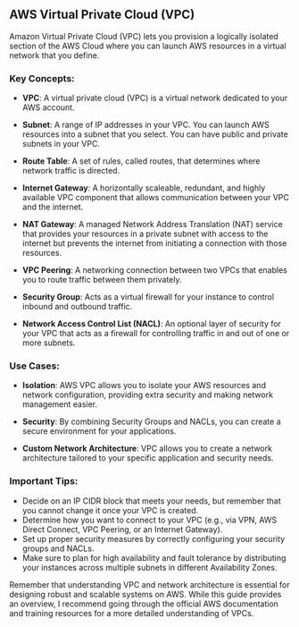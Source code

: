 ## AWS Virtual Private Cloud (VPC)

Amazon Virtual Private Cloud (VPC) lets you provision a logically isolated section of the AWS Cloud where you can launch AWS resources in a virtual network that you define.

### Key Concepts:

- **VPC**: A virtual private cloud (VPC) is a virtual network dedicated to your AWS account.

- **Subnet**: A range of IP addresses in your VPC. You can launch AWS resources into a subnet that you select. You can have public and private subnets in your VPC.

- **Route Table**: A set of rules, called routes, that determines where network traffic is directed. 

- **Internet Gateway**: A horizontally scaleable, redundant, and highly available VPC component that allows communication between your VPC and the internet.

- **NAT Gateway**: A managed Network Address Translation (NAT) service that provides your resources in a private subnet with access to the internet but prevents the internet from initiating a connection with those resources.

- **VPC Peering**: A networking connection between two VPCs that enables you to route traffic between them privately.

- **Security Group**: Acts as a virtual firewall for your instance to control inbound and outbound traffic.

- **Network Access Control List (NACL)**: An optional layer of security for your VPC that acts as a firewall for controlling traffic in and out of one or more subnets.

### Use Cases:

- **Isolation**: AWS VPC allows you to isolate your AWS resources and network configuration, providing extra security and making network management easier.

- **Security**: By combining Security Groups and NACLs, you can create a secure environment for your applications.

- **Custom Network Architecture**: VPC allows you to create a network architecture tailored to your specific application and security needs. 

### Important Tips:

- Decide on an IP CIDR block that meets your needs, but remember that you cannot change it once your VPC is created.
- Determine how you want to connect to your VPC (e.g., via VPN, AWS Direct Connect, VPC Peering, or an Internet Gateway).
- Set up proper security measures by correctly configuring your security groups and NACLs.
- Make sure to plan for high availability and fault tolerance by distributing your instances across multiple subnets in different Availability Zones.

Remember that understanding VPC and network architecture is essential for designing robust and scalable systems on AWS. While this guide provides an overview, I recommend going through the official AWS documentation and training resources for a more detailed understanding of VPCs.